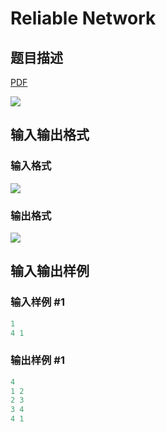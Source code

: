 # Reliable Network

## 题目描述

[problemUrl]: https://uva.onlinejudge.org/index.php?option=com_onlinejudge&Itemid=8&category=24&page=show_problem&problem=2235

[PDF](https://uva.onlinejudge.org/external/112/p11268.pdf)

![](https://cdn.luogu.com.cn/upload/vjudge_pic/UVA11268/9aac52172150722725cd1dd3bb1b70f44b638d2c.png)

## 输入输出格式

### 输入格式

![](https://cdn.luogu.com.cn/upload/vjudge_pic/UVA11268/c95b8a750cb69af793cf57b18969240657fa610d.png)

### 输出格式

![](https://cdn.luogu.com.cn/upload/vjudge_pic/UVA11268/93a33e652482bc1e987f9ad6df26e272e60c077a.png)

## 输入输出样例

### 输入样例 #1

```cpp
1
4 1
```


### 输出样例 #1

```cpp
4
1 2
2 3
3 4
4 1
```


